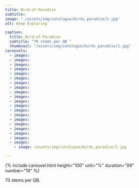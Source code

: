 ```yaml
---
title: Bird-of-Paradise
subtitle: 
image: "./assets/img/catalogue/birds_paradise/1.jpg"
alt: Keep Exploring

caption: 
  title: Bird-of-Paradise
  subtitle: "70 stems per QB "
  thumbnail: "/assets/img/catalogue/birds_paradise/1.jpg"
carousels:
  - images:
  - images:
  - images:
  - images:
  - images:
  - images:
  - images:
  - images:
  - images:
  - images:
  - images:
  - images:
  - images:
  - images:
  - images:
  - images:
  - images:
  - images:
  - images: 
  - images: 
    - image: /assets/img/catalogue/birds_paradise/1.jpg

---
```


{% include carousel.html height="100" unit="%" duration="99" number="19" %}

70 stems per QB.